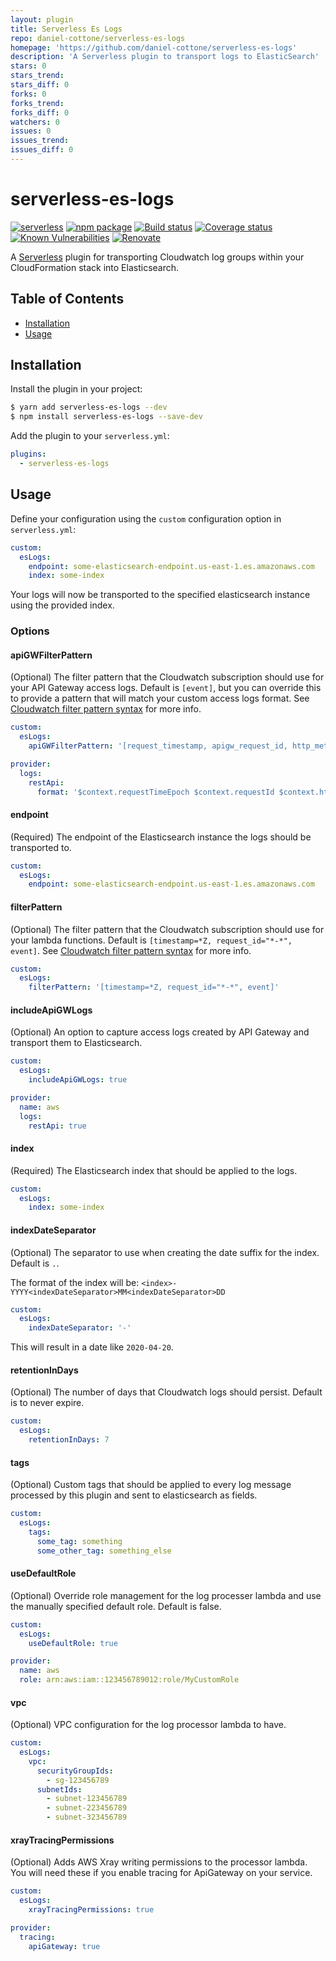 ```yaml
---
layout: plugin
title: Serverless Es Logs
repo: daniel-cottone/serverless-es-logs
homepage: 'https://github.com/daniel-cottone/serverless-es-logs'
description: 'A Serverless plugin to transport logs to ElasticSearch'
stars: 0
stars_trend: 
stars_diff: 0
forks: 0
forks_trend: 
forks_diff: 0
watchers: 0
issues: 0
issues_trend: 
issues_diff: 0
---
```



# serverless-es-logs

[![serverless][sls-image]][sls-url]
[![npm package][npm-image]][npm-url]
[![Build status][gh-action-image]][gh-action-url]
[![Coverage status][coveralls-image]][coveralls-url]
[![Known Vulnerabilities][snyk-image]][snyk-url]
[![Renovate][renovate-image]][renovate-url]

A [Serverless][sls-url] plugin for transporting Cloudwatch log groups within your CloudFormation stack into Elasticsearch.

## Table of Contents

- [Installation](#installation)
- [Usage](#usage)

## Installation

Install the plugin in your project:
```bash
$ yarn add serverless-es-logs --dev
$ npm install serverless-es-logs --save-dev
```

Add the plugin to your `serverless.yml`:
```yaml
plugins:
  - serverless-es-logs
```

## Usage

Define your configuration using the `custom` configuration option in `serverless.yml`:

```yaml
custom:
  esLogs:
    endpoint: some-elasticsearch-endpoint.us-east-1.es.amazonaws.com
    index: some-index
```

Your logs will now be transported to the specified elasticsearch instance using the provided index.

### Options

#### apiGWFilterPattern

(Optional) The filter pattern that the Cloudwatch subscription should use for your API Gateway access
logs. Default is `[event]`, but you can override this to provide a pattern that will match your custom
access logs format. See
[Cloudwatch filter pattern syntax](https://docs.aws.amazon.com/AmazonCloudWatch/latest/logs/FilterAndPatternSyntax.html)
for more info.

```yaml
custom:
  esLogs:
    apiGWFilterPattern: '[request_timestamp, apigw_request_id, http_method, resource_path, request_status, response_latency]'

provider:
  logs:
    restApi:
      format: '$context.requestTimeEpoch $context.requestId $context.httpMethod $context.resourcePath $context.status $context.responseLatency'
```

#### endpoint

(Required) The endpoint of the Elasticsearch instance the logs should be transported to.

```yaml
custom:
  esLogs:
    endpoint: some-elasticsearch-endpoint.us-east-1.es.amazonaws.com
```

#### filterPattern

(Optional) The filter pattern that the Cloudwatch subscription should use for your lambda
functions. Default is `[timestamp=*Z, request_id="*-*", event]`. See
[Cloudwatch filter pattern syntax](https://docs.aws.amazon.com/AmazonCloudWatch/latest/logs/FilterAndPatternSyntax.html)
for more info.

```yaml
custom:
  esLogs:
    filterPattern: '[timestamp=*Z, request_id="*-*", event]'
```

#### includeApiGWLogs

(Optional) An option to capture access logs created by API Gateway and transport them to Elasticsearch.

```yaml
custom:
  esLogs:
    includeApiGWLogs: true

provider:
  name: aws
  logs:
    restApi: true
```

#### index

(Required) The Elasticsearch index that should be applied to the logs.

```yaml
custom:
  esLogs:
    index: some-index
```

#### indexDateSeparator

(Optional) The separator to use when creating the date suffix for the index. Default is `.`.

The format of the index will be: `<index>-YYYY<indexDateSeparator>MM<indexDateSeparator>DD`

```yaml
custom:
  esLogs:
    indexDateSeparator: '-'
```

This will result in a date like `2020-04-20`.

#### retentionInDays

(Optional) The number of days that Cloudwatch logs should persist. Default is to never expire.

```yaml
custom:
  esLogs:
    retentionInDays: 7
```

#### tags

(Optional) Custom tags that should be applied to every log message processed by this plugin and sent to elasticsearch as fields.

```yaml
custom:
  esLogs:
    tags:
      some_tag: something
      some_other_tag: something_else
```

#### useDefaultRole

(Optional) Override role management for the log processer lambda and use the manually specified default role. Default is false.

```yaml
custom:
  esLogs:
    useDefaultRole: true

provider:
  name: aws
  role: arn:aws:iam::123456789012:role/MyCustomRole
```

#### vpc

(Optional) VPC configuration for the log processor lambda to have.

```yaml
custom:
  esLogs:
    vpc: 
      securityGroupIds:
        - sg-123456789
      subnetIds:
        - subnet-123456789
        - subnet-223456789
        - subnet-323456789
```

#### xrayTracingPermissions

(Optional) Adds AWS Xray writing permissions to the processor lambda. You will need these if you enable tracing for ApiGateway on your service. 

```yaml
custom:
  esLogs:
    xrayTracingPermissions: true

provider:
  tracing:
    apiGateway: true
```

[sls-image]:http://public.serverless.com/badges/v3.svg
[sls-url]:http://www.serverless.com
[npm-image]:https://img.shields.io/npm/v/serverless-es-logs.svg
[npm-url]:https://www.npmjs.com/package/serverless-es-logs
[gh-action-image]:https://github.com/daniel-cottone/serverless-es-logs/workflows/Status%20check/badge.svg
[gh-action-url]:https://github.com/daniel-cottone/serverless-es-logs/actions?query=workflow%3A%22Status+check%22
[coveralls-image]:https://coveralls.io/repos/github/daniel-cottone/serverless-es-logs/badge.svg?branch=master
[coveralls-url]:https://coveralls.io/github/daniel-cottone/serverless-es-logs?branch=master
[snyk-image]:https://snyk.io/test/github/daniel-cottone/serverless-es-logs/badge.svg
[snyk-url]:https://snyk.io/test/github/daniel-cottone/serverless-es-logs
[renovate-image]:https://img.shields.io/badge/renovate-enabled-brightgreen.svg
[renovate-url]:https://renovatebot.com/
